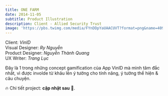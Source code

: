 ```yaml
---
title: ONE FARM
date: 2014-11-05
subtitle: Product Illustration
description: Client - Allied Security Trust
image: 'https://pbs.twimg.com/media/FYnDDpYaUAACUVT?format=png&name=4096x4096'
---
```


<!-- <div class="gallery-box">
  <div class="gallery">
    <img src="https://64.media.tumblr.com/f1983424df22a5968ea3c582d181e308/f12ae9ed481dd2b6-4d/s640x960/7231397e7ae586017ff467b74881818596302901.jpg" alt="Project">
    <img src="https://64.media.tumblr.com/f1983424df22a5968ea3c582d181e308/f12ae9ed481dd2b6-4d/s640x960/7231397e7ae586017ff467b74881818596302901.jpg" alt="Project">
    <img src="https://64.media.tumblr.com/f1983424df22a5968ea3c582d181e308/f12ae9ed481dd2b6-4d/s640x960/7231397e7ae586017ff467b74881818596302901.jpg" alt="Project">
  </div>
  <em>Projects / <a href="https://unsplash.com/" target="_blank">Unsplash</a></em>
</div> -->

Client: *VinID* <BR>
Visual Designer: *Ry Nguyễn*<BR>
Product Designer: *Nguyễn Thành Quang*<BR>
UX Writer: *Trang Lục*<BR>

Đây là 1 trong những concept gamification của App VinID mà mình tâm đắc nhất, vì được involde từ khâu lên ý tưởng cho tính năng, ý tưởng thể hiện & câu chuyện.

🔥 Chi tiết project: **cập nhật sau** 🥲. 